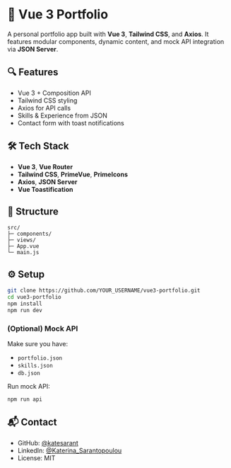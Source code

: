 # 🚀 Vue 3 Portfolio

A personal portfolio app built with **Vue 3**, **Tailwind CSS**, and **Axios**. It features modular components, dynamic content, and mock API integration via **JSON Server**.

## 🔍 Features
- Vue 3 + Composition API
- Tailwind CSS styling
- Axios for API calls
- Skills & Experience from JSON
- Contact form with toast notifications

## 🛠 Tech Stack
- **Vue 3**, **Vue Router**
- **Tailwind CSS**, **PrimeVue**, **PrimeIcons**
- **Axios**, **JSON Server**
- **Vue Toastification**

## 📁 Structure
```
src/
├─ components/
├─ views/
├─ App.vue
└─ main.js
```

## ⚙️ Setup

```bash
git clone https://github.com/YOUR_USERNAME/vue3-portfolio.git
cd vue3-portfolio
npm install
npm run dev
```

### (Optional) Mock API
Make sure you have:
- `portfolio.json`
- `skills.json`
- `db.json`

Run mock API:

```bash
npm run api
```

## 📬 Contact
- GitHub: [@katesarant](https://github.com/katesarant)
- LinkedIn: [@Katerina_Sarantopoulou](https://www.linkedin.com/in/kate-sarant)
- License: MIT
